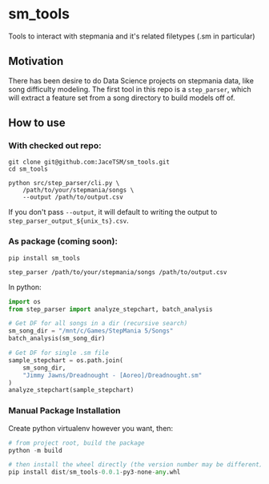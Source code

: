 # sm_tools
Tools to interact with stepmania and it's related filetypes (.sm in particular)

## Motivation
There has been desire to do Data Science projects on stepmania data, like song difficulty modeling. The first tool in this repo is a `step_parser`, which will extract a feature set from a song directory to build models off of.

## How to use
### With checked out repo: 
```shell
git clone git@github.com:JaceTSM/sm_tools.git
cd sm_tools

python src/step_parser/cli.py \
    /path/to/your/stepmania/songs \
    --output /path/to/output.csv
```
If you don't pass `--output`, it will default to writing the output to `step_parser_output_${unix_ts}.csv`.

### As package (coming soon):
```shell
pip install sm_tools

step_parser /path/to/your/stepmania/songs /path/to/output.csv
```
In python:
```python
import os
from step_parser import analyze_stepchart, batch_analysis

# Get DF for all songs in a dir (recursive search)
sm_song_dir = "/mnt/c/Games/StepMania 5/Songs"
batch_analysis(sm_song_dir)

# Get DF for single .sm file
sample_stepchart = os.path.join(
    sm_song_dir,
    "Jimmy Jawns/Dreadnought - [Aoreo]/Dreadnought.sm"
)
analyze_stepchart(sample_stepchart)
```

### Manual Package Installation
Create python virtualenv however you want, then:
```python
# from project root, build the package
python -m build

# then install the wheel directly (the version number may be different)
pip install dist/sm_tools-0.0.1-py3-none-any.whl
```